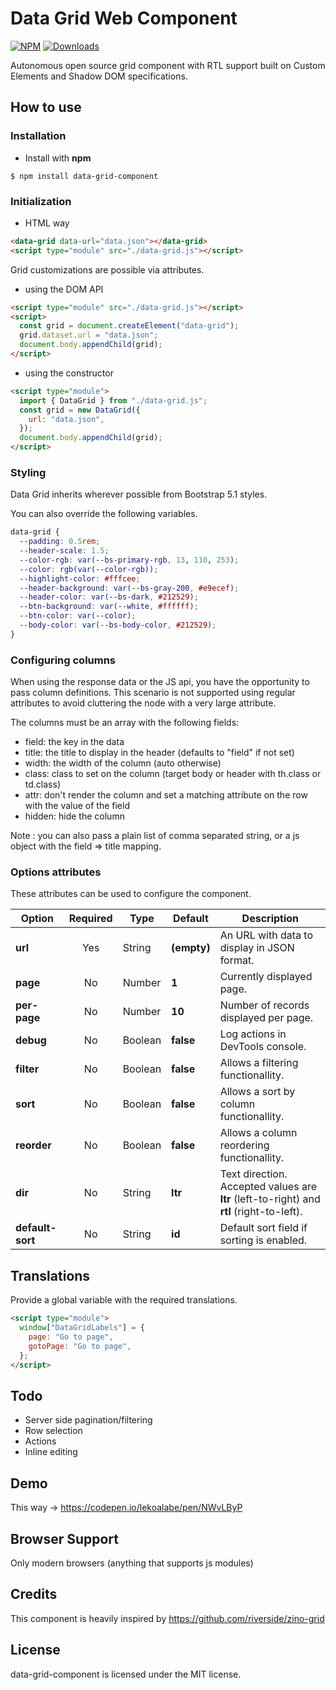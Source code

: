 # Data Grid Web Component

[![NPM](https://nodei.co/npm/data-grid-component.png?mini=true)](https://nodei.co/npm/data-grid-component/)
[![Downloads](https://img.shields.io/npm/dt/data-grid-component.svg)](https://www.npmjs.com/package/data-grid-component)

Autonomous open source grid component with RTL support built on Custom Elements and Shadow DOM specifications.

## How to use

### Installation

- Install with **npm**

```
$ npm install data-grid-component
```

### Initialization

- HTML way

```html
<data-grid data-url="data.json"></data-grid>
<script type="module" src="./data-grid.js"></script>
```

Grid customizations are possible via attributes.

- using the DOM API

```html
<script type="module" src="./data-grid.js"></script>
<script>
  const grid = document.createElement("data-grid");
  grid.dataset.url = "data.json";
  document.body.appendChild(grid);
</script>
```

- using the constructor

```html
<script type="module">
  import { DataGrid } from "./data-grid.js";
  const grid = new DataGrid({
    url: "data.json",
  });
  document.body.appendChild(grid);
</script>
```

### Styling

Data Grid inherits wherever possible from Bootstrap 5.1 styles.

You can also override the following variables.

```css
data-grid {
  --padding: 0.5rem;
  --header-scale: 1.5;
  --color-rgb: var(--bs-primary-rgb, 13, 110, 253);
  --color: rgb(var(--color-rgb));
  --highlight-color: #fffcee;
  --header-background: var(--bs-gray-200, #e9ecef);
  --header-color: var(--bs-dark, #212529);
  --btn-background: var(--white, #ffffff);
  --btn-color: var(--color);
  --body-color: var(--bs-body-color, #212529);
}
```

### Configuring columns

When using the response data or the JS api, you have the opportunity to pass column definitions. This scenario is not supported using
regular attributes to avoid cluttering the node with a very large attribute.

The columns must be an array with the following fields:

- field: the key in the data
- title: the title to display in the header (defaults to "field" if not set)
- width: the width of the column (auto otherwise)
- class: class to set on the column (target body or header with th.class or td.class)
- attr: don't render the column and set a matching attribute on the row with the value of the field
- hidden: hide the column

Note : you can also pass a plain list of comma separated string, or a js object with the field => title mapping.

### Options attributes

These attributes can be used to configure the component.

| Option           | Required | Type    | Default     | Description                                                                              |
| ---------------- | :------: | ------- | ----------- | ---------------------------------------------------------------------------------------- |
| **url**          |   Yes    | String  | **(empty)** | An URL with data to display in JSON format.                                              |
| **page**         |    No    | Number  | **1**       | Currently displayed page.                                                                |
| **per-page**     |    No    | Number  | **10**      | Number of records displayed per page.                                                    |
| **debug**        |    No    | Boolean | **false**   | Log actions in DevTools console.                                                         |
| **filter**       |    No    | Boolean | **false**   | Allows a filtering functionallity.                                                       |
| **sort**         |    No    | Boolean | **false**   | Allows a sort by column functionallity.                                                  |
| **reorder**      |    No    | Boolean | **false**   | Allows a column reordering functionallity.                                               |
| **dir**          |    No    | String  | **ltr**     | Text direction. Accepted values are **ltr** (left-to-right) and **rtl** (right-to-left). |
| **default-sort** |    No    | String  | **id**      | Default sort field if sorting is enabled.                                                |

## Translations

Provide a global variable with the required translations.

```html
<script type="module">
  window["DataGridLabels"] = {
    page: "Go to page",
    gotoPage: "Go to page",
  };
</script>
```

## Todo

- Server side pagination/filtering
- Row selection
- Actions
- Inline editing

## Demo

<!--
```
<custom-element-demo>
  <template>
    <script type="module" src="https://cdn.jsdelivr.net/gh/lekoala/data-grid/data-grid.min.js"></script>
    <link rel="stylesheet" href="https://cdn.jsdelivr.net/gh/lekoala/data-grid/data-grid.min.css" />
    <data-grid url="https://cdn.jsdelivr.net/gh/lekoala/data-grid/demo.json" sticky expand></data-grid>
  </template>
</custom-element-demo>
```
-->

This way -> https://codepen.io/lekoalabe/pen/NWvLByP

## Browser Support

Only modern browsers (anything that supports js modules)

## Credits

This component is heavily inspired by https://github.com/riverside/zino-grid

## License

data-grid-component is licensed under the MIT license.
